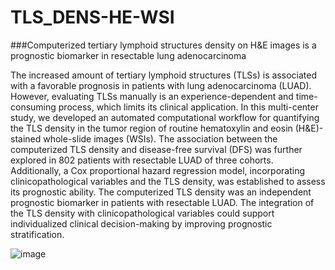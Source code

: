 # TLS_DENS-HE-WSI

###Computerized tertiary lymphoid structures density on H&E images is a prognostic biomarker in resectable lung adenocarcinoma

  The increased amount of tertiary lymphoid structures (TLSs) is associated with a favorable prognosis in patients with lung adenocarcinoma (LUAD). However, evaluating TLSs manually is an experience-dependent and time-consuming process, which limits its clinical application. In this multi-center study, we developed an automated computational workflow for quantifying the TLS density in the tumor region of routine hematoxylin and eosin (H&E)-stained whole-slide images (WSIs). The association between the computerized TLS density and disease-free survival (DFS) was further explored in 802 patients with resectable LUAD of three cohorts. Additionally, a Cox proportional hazard regression model, incorporating clinicopathological variables and the TLS density, was established to assess its prognostic ability. The computerized TLS density was an independent prognostic biomarker in patients with resectable LUAD. The integration of the TLS density with clinicopathological variables could support individualized clinical decision-making by improving prognostic stratification.

![image](https://github.com/YuMeng-W/TLS_DENS-HE-WSI/assets/45892783/a06534c9-d8d2-4630-a62c-27cba36cf46e)
